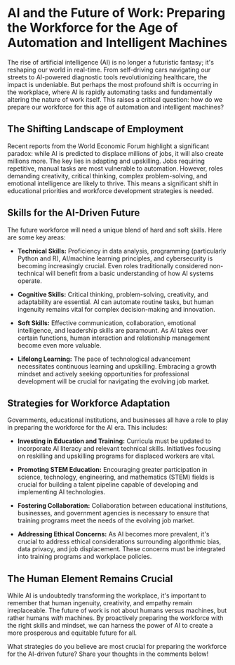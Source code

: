# AI and the Future of Work: Preparing the Workforce for the Age of Automation and Intelligent Machines

The rise of artificial intelligence (AI) is no longer a futuristic fantasy; it's reshaping our world in real-time.  From self-driving cars navigating our streets to AI-powered diagnostic tools revolutionizing healthcare, the impact is undeniable.  But perhaps the most profound shift is occurring in the workplace, where AI is rapidly automating tasks and fundamentally altering the nature of work itself. This raises a critical question: how do we prepare our workforce for this age of automation and intelligent machines?

## The Shifting Landscape of Employment

Recent reports from the World Economic Forum highlight a significant paradox: while AI is predicted to displace millions of jobs, it will also create millions more.  The key lies in adapting and upskilling.  Jobs requiring repetitive, manual tasks are most vulnerable to automation.  However, roles demanding creativity, critical thinking, complex problem-solving, and emotional intelligence are likely to thrive.  This means a significant shift in educational priorities and workforce development strategies is needed.


##  Skills for the AI-Driven Future

The future workforce will need a unique blend of hard and soft skills.  Here are some key areas:

* **Technical Skills:**  Proficiency in data analysis, programming (particularly Python and R), AI/machine learning principles, and cybersecurity is becoming increasingly crucial.  Even roles traditionally considered non-technical will benefit from a basic understanding of how AI systems operate.

* **Cognitive Skills:** Critical thinking, problem-solving, creativity, and adaptability are essential.  AI can automate routine tasks, but human ingenuity remains vital for complex decision-making and innovation.

* **Soft Skills:**  Effective communication, collaboration, emotional intelligence, and leadership skills are paramount.  As AI takes over certain functions, human interaction and relationship management become even more valuable.

* **Lifelong Learning:**  The pace of technological advancement necessitates continuous learning and upskilling.  Embracing a growth mindset and actively seeking opportunities for professional development will be crucial for navigating the evolving job market.


##  Strategies for Workforce Adaptation

Governments, educational institutions, and businesses all have a role to play in preparing the workforce for the AI era.  This includes:

* **Investing in Education and Training:** Curricula must be updated to incorporate AI literacy and relevant technical skills.  Initiatives focusing on reskilling and upskilling programs for displaced workers are vital.

* **Promoting STEM Education:**  Encouraging greater participation in science, technology, engineering, and mathematics (STEM) fields is crucial for building a talent pipeline capable of developing and implementing AI technologies.

* **Fostering Collaboration:**  Collaboration between educational institutions, businesses, and government agencies is necessary to ensure that training programs meet the needs of the evolving job market.

* **Addressing Ethical Concerns:**  As AI becomes more prevalent, it's crucial to address ethical considerations surrounding algorithmic bias, data privacy, and job displacement.  These concerns must be integrated into training programs and workplace policies.



##  The Human Element Remains Crucial

While AI is undoubtedly transforming the workplace, it's important to remember that human ingenuity, creativity, and empathy remain irreplaceable.  The future of work is not about humans versus machines, but rather humans *with* machines.  By proactively preparing the workforce with the right skills and mindset, we can harness the power of AI to create a more prosperous and equitable future for all.


What strategies do you believe are most crucial for preparing the workforce for the AI-driven future?  Share your thoughts in the comments below!
